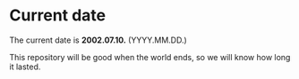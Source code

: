 # Current date

The current date is **2002.07.10.** (YYYY.MM.DD.)

This repository will be good when the world ends, so we will know how long it lasted.